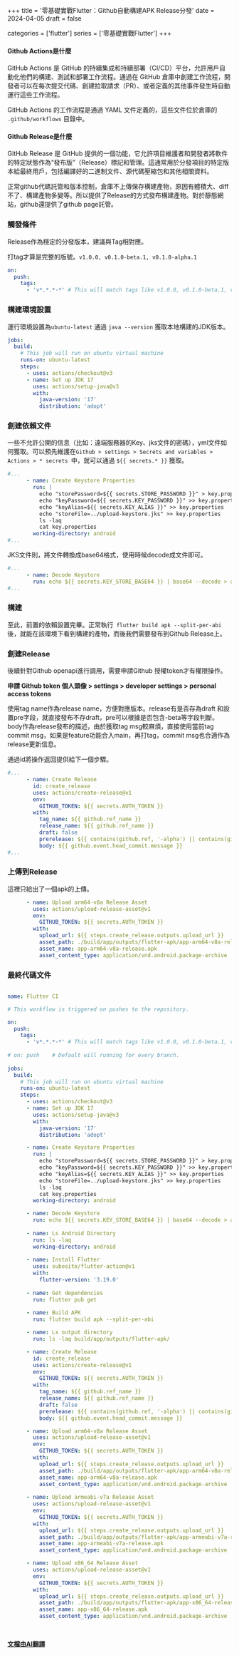  +++
title = '零基礎實戰Flutter：Github自動構建APK Release分發'
date = 2024-04-05
draft = false

categories = ['flutter']
series = ['零基礎實戰Flutter']
+++

#### Github Actions是什麼

GitHub Actions 是 GitHub 的持續集成和持續部署（CI/CD）平台，允許用戶自動化他們的構建、測試和部署工作流程。通過在 GitHub 倉庫中創建工作流程，開發者可以在每次提交代碼、創建拉取請求（PR）、或者定義的其他事件發生時自動運行這些工作流程。

GitHub Actions 的工作流程是通過 YAML 文件定義的，這些文件位於倉庫的 `.github/workflows` 目錄中。

#### Github Release是什麼

GitHub Release 是 GitHub 提供的一個功能，它允許項目維護者和開發者將軟件的特定狀態作為“發布版”（Release）標記和管理。這通常用於分發項目的特定版本給最終用戶，包括編譯好的二進制文件、源代碼壓縮包和其他相關資料。

正常github代碼託管和版本控制，倉庫不上傳保存構建產物，原因有體積大、diff不了、構建產物多變等。所以提供了Release的方式發布構建產物。對於靜態網站，github還提供了github page託管。

  


### 觸發條件

Release作為穩定的分發版本，建議與Tag相對應。

打tag才算是完整的版號。`v1.0.0, v0.1.0-beta.1, v0.1.0-alpha.1`

```yaml
on:
  push:
    tags:
      - 'v*.*.*-*' # This will match tags like v1.0.0, v0.1.0-beta.1, v0.1.0-alpha.1
```

### 構建環境設置

運行環境設置為`ubuntu-latest` 通過 `java --version` 獲取本地構建的JDK版本。

```yaml
jobs:
  build:
    # This job will run on ubuntu virtual machine
    runs-on: ubuntu-latest
    steps:
      - uses: actions/checkout@v3
      - name: Set up JDK 17
        uses: actions/setup-java@v3
        with:
          java-version: '17'
          distribution: 'adopt'
```

### **創建依賴文件**

一些不允許公開的信息（比如：遠端服務器的Key、jks文件的密碼），yml文件如何獲取。可以預先維護在` Github > settings > Secrets and variables > Actions > * secrets  `中，就可以通過 `${{ secrets.* }}` 獲取。

```yaml
#...
      - name: Create Keystore Properties
        run: |
          echo "storePassword=${{ secrets.STORE_PASSWORD }}" > key.properties
          echo "keyPassword=${{ secrets.KEY_PASSWORD }}" >> key.properties
          echo "keyAlias=${{ secrets.KEY_ALIAS }}" >> key.properties
          echo "storeFile=../upload-keystore.jks" >> key.properties
          ls -laq
          cat key.properties
        working-directory: android
#...
```

JKS文件則，將文件轉換成base64格式，使用時候decode成文件即可。

```yaml
#...
      - name: Decode Keystore
        run: echo ${{ secrets.KEY_STORE_BASE64 }} | base64 --decode > android/upload-keystore.jks
#...
```

### 構建

至此，前置的依賴設置完畢。正常執行`  flutter build apk --split-per-abi ` 後，就能在該環境下看到構建的產物，而後我們需要發布到Github Release上。

### **創建Release**

後續針對Github openapi進行調用，需要申請Github 授權token才有權限操作。

**申請 Github token 個人頭像 > settings > developer settings > personal access tokens**

使用tag name作為release name，方便對應版本。release有是否存為draft 和設置pre字段，就直接發布不存draft，pre可以根據是否包含-beta等字段判斷。body作為release發布的描述，由於獲取tag msg較麻煩，直接使用當前tag commit msg，如果是feature功能合入main，再打tag，commit msg也合適作為release更新信息。

通過id將操作返回提供給下一個步驟。

```yaml
#...
      - name: Create Release
        id: create_release
        uses: actions/create-release@v1
        env:
          GITHUB_TOKEN: ${{ secrets.AUTH_TOKEN }}
        with:
          tag_name: ${{ github.ref_name }}
          release_name: ${{ github.ref_name }}
          draft: false
          prerelease: ${{ contains(github.ref, '-alpha') || contains(github.ref, '-beta') }}
          body: ${{ github.event.head_commit.message }}
#...
```

### **上傳到Release**

這裡只給出了一個apk的上傳。

```yaml
      - name: Upload arm64-v8a Release Asset 
        uses: actions/upload-release-asset@v1
        env:
          GITHUB_TOKEN: ${{ secrets.AUTH_TOKEN }}
        with:
          upload_url: ${{ steps.create_release.outputs.upload_url }}
          asset_path: ./build/app/outputs/flutter-apk/app-arm64-v8a-release.apk
          asset_name: app-arm64-v8a-release.apk
          asset_content_type: application/vnd.android.package-archive
```

### 最終代碼文件

```yaml

name: Flutter CI

# This workflow is triggered on pushes to the repository.

on:
  push:
    tags:
      - 'v*.*.*-*' # This will match tags like v1.0.0, v0.1.0-beta.1, v0.1.0-alpha.1, etc.
    
# on: push    # Default will running for every branch.
    
jobs:
  build:
    # This job will run on ubuntu virtual machine
    runs-on: ubuntu-latest
    steps:
      - uses: actions/checkout@v3
      - name: Set up JDK 17
        uses: actions/setup-java@v3
        with:
          java-version: '17'
          distribution: 'adopt'

      - name: Create Keystore Properties
        run: |
          echo "storePassword=${{ secrets.STORE_PASSWORD }}" > key.properties
          echo "keyPassword=${{ secrets.KEY_PASSWORD }}" >> key.properties
          echo "keyAlias=${{ secrets.KEY_ALIAS }}" >> key.properties
          echo "storeFile=../upload-keystore.jks" >> key.properties
          ls -laq
          cat key.properties
        working-directory: android

      - name: Decode Keystore
        run: echo ${{ secrets.KEY_STORE_BASE64 }} | base64 --decode > android/upload-keystore.jks
      
      - name: Ls Android Directory
        run: ls -laq
        working-directory: android
      
      - name: Install Flutter
        uses: subosito/flutter-action@v1
        with:
          flutter-version: '3.19.0'
          
      - name: Get dependencies
        run: flutter pub get
   
      - name: Build APK
        run: flutter build apk --split-per-abi

      - name: Ls output directory
        run: ls -laq build/app/outputs/flutter-apk/

      - name: Create Release
        id: create_release
        uses: actions/create-release@v1
        env:
          GITHUB_TOKEN: ${{ secrets.AUTH_TOKEN }}
        with:
          tag_name: ${{ github.ref_name }}
          release_name: ${{ github.ref_name }}
          draft: false
          prerelease: ${{ contains(github.ref, '-alpha') || contains(github.ref, '-beta') }}
          body: ${{ github.event.head_commit.message }}

      - name: Upload arm64-v8a Release Asset 
        uses: actions/upload-release-asset@v1
        env:
          GITHUB_TOKEN: ${{ secrets.AUTH_TOKEN }}
        with:
          upload_url: ${{ steps.create_release.outputs.upload_url }}
          asset_path: ./build/app/outputs/flutter-apk/app-arm64-v8a-release.apk
          asset_name: app-arm64-v8a-release.apk
          asset_content_type: application/vnd.android.package-archive
      
      - name: Upload armeabi-v7a Release Asset 
        uses: actions/upload-release-asset@v1
        env:
          GITHUB_TOKEN: ${{ secrets.AUTH_TOKEN }}
        with:
          upload_url: ${{ steps.create_release.outputs.upload_url }}
          asset_path: ./build/app/outputs/flutter-apk/app-armeabi-v7a-release.apk
          asset_name: app-armeabi-v7a-release.apk
          asset_content_type: application/vnd.android.package-archive

      - name: Upload x86_64 Release Asset 
        uses: actions/upload-release-asset@v1
        env:
          GITHUB_TOKEN: ${{ secrets.AUTH_TOKEN }}
        with:
          upload_url: ${{ steps.create_release.outputs.upload_url }}
          asset_path: ./build/app/outputs/flutter-apk/app-x86_64-release.apk
          asset_name: app-x86_64-release.apk
          asset_content_type: application/vnd.android.package-archive
  
  
```


__[文檔由AI翻譯](/posts/blog/autotranslate/)__